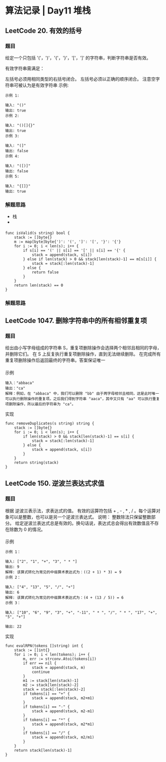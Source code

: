 
# 算法记录 | Day11 堆栈


## LeetCode 20. 有效的括号
### 题目
给定一个只包括 '('，')'，'{'，'}'，'['，']' 的字符串，判断字符串是否有效。

有效字符串需满足：

左括号必须用相同类型的右括号闭合。
左括号必须以正确的顺序闭合。
注意空字符串可被认为是有效字符串
示例:
```
示例 1:

输入: "()"
输出: true
示例 2:

输入: "()[]{}"
输出: true
示例 3:

输入: "(]"
输出: false
示例 4:

输入: "([)]"
输出: false
示例 5:

输入: "{[]}"
输出: true
```


###  解题思路
-  栈
-

#### 
```
func isValid(s string) bool {
	stack := []byte{}
	m := map[byte]byte{')': '(', ']': '[', '}': '{'}
	for i := 0; i < len(s); i++ {
		if s[i] == '(' || s[i] == '[' || s[i] == '{' {
			stack = append(stack, s[i])
		} else if len(stack) > 0 && stack[len(stack)-1] == m[s[i]] {
			stack = stack[:len(stack)-1]
		} else {
			return false
		}
	}
	return len(stack) == 0
}
```

###  解题思路
## LeetCode  1047. 删除字符串中的所有相邻重复项
### 题目
给出由小写字母组成的字符串 S，重复项删除操作会选择两个相邻且相同的字母，并删除它们。
在 S 上反复执行重复项删除操作，直到无法继续删除。
在完成所有重复项删除操作后返回最终的字符串。答案保证唯一
#### 

示例
````
输入："abbaca"
输出："ca"
解释：例如，在 "abbaca" 中，我们可以删除 "bb" 由于两字母相邻且相同，这是此时唯一可以执行删除操作的重复项。之后我们得到字符串 "aaca"，其中又只有 "aa" 可以执行重复项删除操作，所以最后的字符串为 "ca"。
````
实现
```
func removeDuplicates(s string) string {
	stack := []byte{}
	for i := 0; i < len(s); i++ {
		if len(stack) > 0 && stack[len(stack)-1] == s[i] {
			stack = stack[:len(stack)-1]
		} else {
			stack = append(stack, s[i])
		}
	}
	return string(stack)
}
```

## LeetCode   150. 逆波兰表达式求值
### 题目
根据 逆波兰表示法，求表达式的值。
有效的运算符包括 + ,  - ,  * ,  / 。每个运算对象可以是整数，也可以是另一个逆波兰表达式。
说明：
整数除法只保留整数部分。 给定逆波兰表达式总是有效的。换句话说，表达式总会得出有效数值且不存在除数为 0 的情况。
#### 

示例
````
示例 1：

输入: ["2", "1", "+", "3", " * "]
输出: 9
解释: 该算式转化为常见的中缀算术表达式为：((2 + 1) * 3) = 9
示例 2：

输入: ["4", "13", "5", "/", "+"]
输出: 6
解释: 该算式转化为常见的中缀算术表达式为：(4 + (13 / 5)) = 6
示例 3：

输入: ["10", "6", "9", "3", "+", "-11", " * ", "/", " * ", "17", "+", "5", "+"]

输出: 22
````
实现
```
func evalRPN(tokens []string) int {
	stack := []int{}
	for i := 0; i < len(tokens); i++ {
		m, err := strconv.Atoi(tokens[i])
		if err == nil {
			stack = append(stack, m)
			continue
		}
		m1 := stack[len(stack)-1]
		m2 := stack[len(stack)-2]
		stack = stack[:len(stack)-2]
		if tokens[i] == "+" {
			stack = append(stack, m2+m1)
		}
		if tokens[i] == "-" {
			stack = append(stack, m2-m1)
		}
		if tokens[i] == "*" {
			stack = append(stack, m2*m1)
		}
		if tokens[i] == "/" {
			stack = append(stack, m2/m1)
		}
	}
	return stack[len(stack)-1]
}
```
